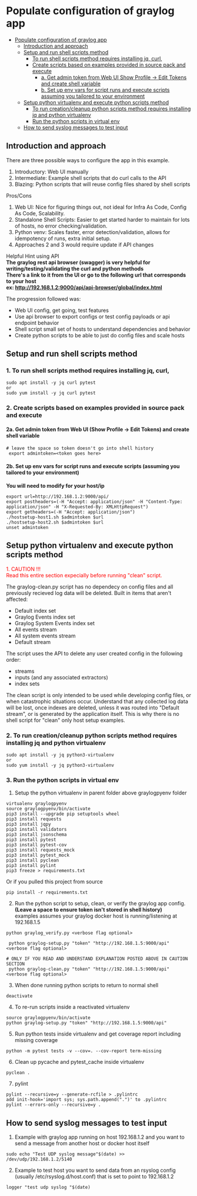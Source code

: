 # Populate configuration of graylog app

<!-- TOC -->

- [Populate configuration of graylog app](#populate-configuration-of-graylog-app)
    - [Introduction and approach](#introduction-and-approach)
    - [Setup and run shell scripts method](#setup-and-run-shell-scripts-method)
        - [To run shell scripts method requires installing jq, curl,](#to-run-shell-scripts-method-requires-installing-jq-curl)
        - [Create scripts based on examples provided in source pack and execute](#create-scripts-based-on-examples-provided-in-source-pack-and-execute)
            - [a. Get admin token from Web UI Show Profile -> Edit Tokens and create shell variable](#a-get-admin-token-from-web-ui-show-profile---edit-tokens-and-create-shell-variable)
            - [b. Set up env vars for script runs and execute scripts assuming you tailored to your environment](#b-set-up-env-vars-for-script-runs-and-execute-scripts-assuming-you-tailored-to-your-environment)
    - [Setup python virtualenv and execute python scripts method](#setup-python-virtualenv-and-execute-python-scripts-method)
        - [To run creation/cleanup python scripts method requires installing jq and python virtualenv](#to-run-creationcleanup-python-scripts-method-requires-installing-jq-and-python-virtualenv)
        - [Run the python scripts in virtual env](#run-the-python-scripts-in-virtual-env)
    - [How to send syslog messages to test input](#how-to-send-syslog-messages-to-test-input)

<!-- /TOC -->

## Introduction and approach
There are three possible ways to configure the app in this example.
1. Introductory: Web UI manually
2. Intermediate: Example shell scripts that do curl calls to the API
3. Blazing: Python scripts that will reuse config files shared by shell scripts

Pros/Cons
1. Web UI: Nice for figuring things out, not ideal for Infra As Code, Config As Code, Scalability.
2. Standalone Shell Scripts: Easier to get started harder to maintain for lots of hosts, no error checking/validation.
3. Python venv: Scales faster, error detection/validation, allows for idempotency of runs, extra initial setup.
4. Approaches 2 and 3 would require update if API changes

Helpful Hint using API<br>
**The graylog rest api browser (swagger) is very helpful for writing/testing/validating the curl and python methods**<br>
**There's a link to it from the UI or go to the following url that corresponds to your host**<br>
**ex: http://192.168.1.2:9000/api/api-browser/global/index.html**

The progression followed was:
- Web UI config, get going, test features
- Use api browser to export configs or test config payloads or api endpoint behavior
- Shell script small set of hosts to understand dependencies and behavior
- Create python scripts to be able to just do config files and scale hosts

## Setup and run shell scripts method
### 1. To run shell scripts method requires installing jq, curl, 
```
sudo apt install -y jq curl pytest
or
sudo yum install -y jq curl pytest
```
### 2. Create scripts based on examples provided in source pack and execute
#### 2a. Get admin token from Web UI (Show Profile -> Edit Tokens) and create shell variable
```
# leave the space so token doesn't go into shell history
 export admintoken=<token goes here>
```
#### 2b. Set up env vars for script runs and execute scripts (assuming you tailored to your environment)
**You will need to modify for your host/ip**
```
export url=http://192.168.1.2:9000/api/
export postheaders=(-H "Accept: application/json" -H "Content-Type: application/json" -H "X-Requested-By: XMLHttpRequest")
export getheaders=(-H "Accept: application/json")
./hostsetup-host1.sh $admintoken $url
./hostsetup-host2.sh $admintoken $url
unset admintoken
```
## Setup python virtualenv and execute python scripts method
<span style="color:red;">
1. CAUTION !!!<br>
Read this entire section expecially before running "clean" script.
</span>

The graylog-clean.py script has no dependecy on config files and all previously recieved log data will be deleted.
Built in items that aren't affected:
- Default index set
- Graylog Events index set
- Graylog System Events index set
- All events stream
- All system events stream
- Default stream

The script uses the API to delete any user created config in the following order:
- streams
- inputs (and any associated extractors)
- index sets

The clean script is only intended to be used while developing config files, or when catastrophic situations occur. 
Understand that any collected log data will be lost, once indexes are deleted, unless it was routed into "Default stream", or is generated by the application itself. This is why there is no shell script for "clean" only host setup examples.

### 2. To run creation/cleanup python scripts method requires installing jq and python virtualenv
```
sudo apt install -y jq python3-virtualenv
or
sudo yum install -y jq python3-virtualenv
```
### 3. Run the python scripts in virtual env
1. Setup the python virtualenv in parent folder above graylogpyenv folder
```
virtualenv graylogpyenv
source graylogpyenv/bin/activate
pip3 install --upgrade pip setuptools wheel
pip3 install requests
pip3 install jqpy
pip3 install validators
pip3 install jsonschema
pip3 install pytest
pip3 install pytest-cov
pip3 install requests_mock
pip3 install pytest_mock
pip3 install pyclean
pip3 install pylint
pip3 freeze > requirements.txt
```
Or if you pulled this project from source
```
pip install -r requirements.txt
```
2. Run the python script to setup, clean, or verify the graylog app config. <br>
**(Leave a space to ensure token isn't stored in shell history)** <br>
examples assumes your graylog docker host is running/listening at 192.168.1.5 
```
python graylog_verify.py <verbose flag optional>

 python graylog-setup.py "token" "http://192.168.1.5:9000/api" <verbose flag optional>

# ONLY IF YOU READ AND UNDERSTAND EXPLANATION POSTED ABOVE IN CAUTION SECTION
 python graylog-clean.py "token" "http://192.168.1.5:9000/api" <verbose flag optional>
```
3. When done running python scripts to return to normal shell
```
deactivate
```
4. To re-run scripts inside a reactivated virtualenv
```
source graylogpyenv/bin/activate
python graylog-setup.py "token" "http://192.168.1.5:9000/api"
```
5. Run python tests inside virtualenv and get coverage report including missing coverage
```
python -m pytest tests -v --cov=. --cov-report term-missing
```
6. Clean up pycache and pytest_cache inside virtualenv
```
pyclean .
```
7. pylint
```
pylint --recursive=y --generate-rcfile > .pylintrc
add init-hook='import sys; sys.path.append(".")' to .pylintrc
pylint --errors-only --recursive=y .

```
## How to send syslog messages to test input
1. Example with graylog app running on host 192.168.1.2 and you want to send a message from another host or docker host itself
```
sudo echo "Test UDP syslog message"$(date) >> /dev/udp/192.168.1.2/5140
```
2. Example to test host you want to send data from an rsyslog config (usually /etc/rsyslog.d/host.conf) that is set to point to 192.168.1.2
```
logger "test udp syslog "$(date)
```